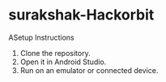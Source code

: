 # surakshak-Hackorbit
ASetup Instructions

1. Clone the repository.
2. Open it in Android Studio.
3. Run on an emulator or connected device.
